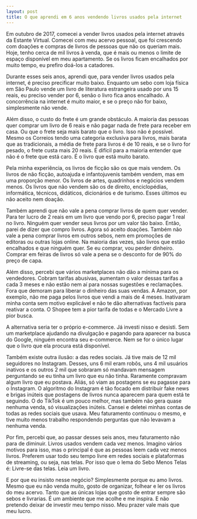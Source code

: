```yaml
---
layout: post
title: O que aprendi em 6 anos vendendo livros usados pela internet
---
```


Em outubro de 2017, comecei a vender livros usados pela internet através da Estante Virtual. Comecei com meu acervo pessoal, que foi crescendo com doações e compras de livros de pessoas que não os queriam mais. Hoje, tenho cerca de mil livros à venda, que é mais ou menos o limite de espaço disponível em meu apartamento. Se os livros ficam encalhados por muito tempo, eu prefiro doá-los a catadores.

Durante esses seis anos, aprendi que, para vender livros usados pela internet, é preciso precificar muito baixo. Enquanto um sebo com loja física em São Paulo vende um livro de literatura estrangeira usado por uns 15 reais, eu preciso vender por 6, senão o livro fica anos encalhado. A concorrência na internet é muito maior, e se o preço não for baixo, simplesmente não vende.

Além disso, o custo do frete é um grande obstáculo. A maioria das pessoas quer comprar um livro de 6 reais e não pagar nada de frete para receber em casa. Ou que o frete seja mais barato que o livro. Isso não é possível. Mesmo os Correios tendo uma categoria exclusiva para livros, mais barata que as tradicionais, a média de frete para livros é de 10 reais, e se o livro for pesado, o frete custa mais 20 reais. É difícil para a maioria entender que não é o frete que está caro. É o livro que está muito barato.

Pela minha experiência, os livros de ficção são os que mais vendem. Os livros de não ficção, autoajuda e infantojuvenis também vendem, mas em uma proporção menor. Os livros de artes, quadrinhos e negócios vendem menos. Os livros que não vendem são os de direito, enciclopédias, informática, técnicos, didáticos, dicionários e de turismo. Esses últimos eu não aceito nem doação.

Também aprendi que não vale a pena comprar livros de quem quer vender. Para ter lucro de 2 reais em um livro que vendo por 6, preciso pagar 1 real no livro. Ninguém quer vender seus livros por um valor tão baixo. Então, parei de dizer que compro livros. Agora só aceito doações. Também não vale a pena comprar livros em outros sebos, nem em promoções de editoras ou outras lojas online. Na maioria das vezes, são livros que estão encalhados e que ninguém quer. Se eu comprar, vou perder dinheiro. Comprar em feiras de livros só vale a pena se o desconto for de 90% do preço de capa.

Além disso, percebi que vários marketplaces não dão a mínima para os vendedores. Cobram tarifas abusivas, aumentam o valor dessas tarifas a cada 3 meses e não estão nem aí para nossas sugestões e reclamações. Fora que demoram para liberar o dinheiro das suas vendas. A Amazon, por exemplo, não me paga pelos livros que vendi a mais de 4 meses. Inativaram minha conta sem motivo explicável e não te dão alternativas factíveis para reativar a conta. O Shopee tem a pior tarifa de todas e o Mercado Livre a pior busca.

A alternativa seria ter o próprio e-commerce. Já investi nisso e desisti. Sem um marketplace ajudando na divulgação e pagando para aparecer na busca do Google, ninguém encontra seu e-commerce. Nem se for o único lugar que o livro que ela procura está disponível.

Também existe outra ilusão: a das redes sociais. Já tive mais de 12 mil seguidores no Instagram. Desses, uns 6 mil eram robôs, uns 4 mil usuários inativos e os outros 2 mil que sobraram só mandavam mensagem perguntando se eu tinha um livro que eu não tinha. Raramente compravam algum livro que eu postava. Aliás, só viam as postagens se eu pagasse para o Instagram. O algoritmo do Instagram é tão focado em distribuir fake news e brigas inúteis que postagens de livros nunca aparecem para quem está te seguindo. O do TikTok é um pouco melhor, mas também não gera quase nenhuma venda, só visualizações inúteis. Cansei e deletei minhas contas de todas as redes sociais que usava. Meu faturamento continuou o mesmo, e tive muito menos trabalho respondendo perguntas que não levavam a nenhuma venda.

Por fim, percebi que, ao passar desses seis anos, meu faturamento não para de diminuir. Livros usados vendem cada vez menos. Imagino vários motivos para isso, mas o principal é que as pessoas leem cada vez menos livros. Preferem usar todo seu tempo livre em redes sociais e plataformas de streaming, ou seja, nas telas. Por isso que o lema do Sebo Menos Telas é: Livre-se das telas. Leia um livro.

E por que eu insisto nesse negócio? Simplesmente porque eu amo livros. Mesmo que eu não venda muito, gosto de organizar, folhear e ler os livros do meu acervo. Tanto que as únicas lojas que gosto de entrar sempre são sebos e livrarias. É um ambiente que me acolhe e me inspira. E não pretendo deixar de investir meu tempo nisso. Meu prazer vale mais que meu lucro.
